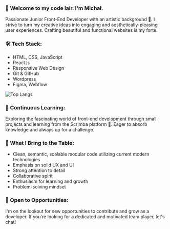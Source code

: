### 👋 Welcome to my code lair. I'm Michał.

Passionate Junior Front-End Developer with an artistic background 🚀. I strive to turn my creative ideas into engaging and aesthetically-pleasing user experiences. Crafting beautiful and functional websites is my forte.

### 🛠️ Tech Stack:
- HTML, CSS, JavaScript
- React.js
- Responsive Web Design
- Git & GitHub
- Wordpress
- Figma, Webflow

![Top Langs](https://github-readme-stats.vercel.app/api/top-langs/?username=mewdev&layout=compact)

### 🌱 Continuous Learning:
Exploring the fascinating world of front-end development through small projects and learning from the Scrimba platform 🚀. Eager to absorb knowledge and always up for a challenge.

### 🚀 What I Bring to the Table:
- Clean, semantic, scalable modular code utilizing current modern technologies 
- Emphasis on solid UX and UI
- Strong attention to detail
- Collaborative spirit
- Enthusiasm for learning and growth
- Problem-solving mindset

### 🤝 Open to Opportunities:
I'm on the lookout for new opportunities to contribute and grow as a developer. If you're looking for a dedicated and motivated team player, let's chat!
